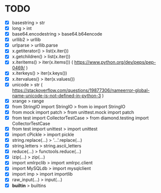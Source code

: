 # TODO

- [x] basestring > str
- [x] long > int
- [x] base64.encodestring > base64.b64encode
- [x] urllib2 > urllib
- [x] urlparse > urllib.parse
- [x] x.getiterator() > list(x.iter())
- [x] x.getchildren() > list(x.iter())
- [x] x.iteritems() > iter(x.items()) ( https://www.python.org/dev/peps/pep-0469/ )
- [x] x.iterkeys() > iter(x.keys())
- [x] x.itervalues() > iter(x.values())
- [x] unicode > str ( https://stackoverflow.com/questions/19877306/nameerror-global-name-unicode-is-not-defined-in-python-3 )
- [x] xrange > range
- [x] from StringIO import StringIO > from io import StringIO
- [x] from mock import patch > from unittest.mock import patch
- [x] from test import CollectorTestCase > from diamond.testing import CollectorTestCase
- [x] from test import unittest > import unittest
- [x] import cPickle > import pickle
- [x] string.replace(…) > '…'.replace(…)
- [x] string.letters > string.ascii_letters
- [x] reduce(…) > functools.reduce(…)
- [x] izip(…) > zip(…)
- [x] import xmlrpclib > import xmlrpc.client
- [x] import MySQLdb > import mysqlclient
- [x] import imp > import importlib
- [x] raw_input(…) > input(…)
- [x] __builtin__ > builtins
